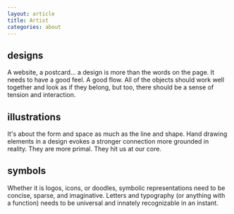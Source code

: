 ```yaml
---
layout: article
title: Artist
categories: about
---
```


## designs

A website, a postcard... a design is more than the words on the page. It needs to have a good feel. A good flow. All of the objects should work well together and look as if they belong, but too, there should be a sense of tension and interaction.
 
## illustrations
 
It's about the form and space as much as the line and shape. Hand drawing elements in a design evokes a stronger connection more grounded in reality. They are more primal. They hit us at our core.
 
## symbols
 
Whether it is logos, icons, or doodles, symbolic representations need to be concise, sparse, and imaginative. Letters and typography (or anything with a function) needs to be universal and innately recognizable in an instant.